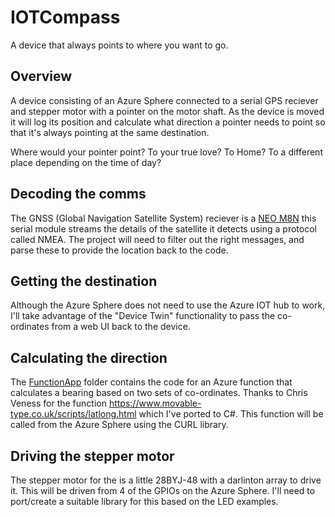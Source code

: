 # IOTCompass
A device that always points to where you want to go.

## Overview

A device consisting of an Azure Sphere connected to a serial GPS reciever and stepper motor with a pointer on the motor shaft. As the device is moved it will log its position and calculate what direction a pointer needs to point so that it's always pointing at the same destination.

Where would your pointer point? To your true love? To Home? To a different place depending on the time of day?

## Decoding the comms
The GNSS (Global Navigation Satellite System) reciever is a [NEO M8N](https://www.u-blox.com/en/product/neo-m8-series) this serial module streams the details of the satellite it detects using a protocol called NMEA. The project will need to filter out the right messages, and parse these to provide the location back to the code.

## Getting the destination
Although the Azure Sphere does not need to use the Azure IOT hub to work, I'll take advantage of the "Device Twin" functionality to pass the co-ordinates from a web UI back to the device.

## Calculating the direction
The [FunctionApp](https://github.com/Workshopshed/IOTCompass/tree/master/FunctionApp) folder contains the code for an Azure function that calculates a bearing based on two sets of co-ordinates. Thanks to Chris Veness for the function https://www.movable-type.co.uk/scripts/latlong.html which I've ported to C#. This function will be called from the Azure Sphere using the CURL library.

## Driving the stepper motor
The stepper motor for the is a little 28BYJ-48 with a darlinton array to drive it. This will be driven from 4 of the GPIOs on the Azure Sphere. I'll need to port/create a suitable library for this based on the LED examples.

 



 

